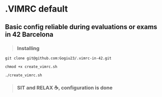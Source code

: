 # .VIMRC default
## Basic config reliable during evaluations or exams in 42 Barcelona

> ### Installing
```git clone git@github.com:Gogiu23/.vimrc-in-42.git```

```chmod +x create_vimrc.sh```

```./create_vimrc.sh```

> ### SIT and RELAX ☕️, configuration is done

